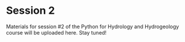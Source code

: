 # Session 2

Materials for session #2 of the Python for Hydrology and Hydrogeology course will be uploaded here. Stay tuned!

[//]:([![Binder](https://mybinder.org/badge_logo.svg)](https://mybinder.org/v2/gh/AustralianWaterSchool/PythonForHydrologists/main?filepath=Session2%2FSession2.ipynb))

[//]:([![Binder](https://notebooks.gesis.org/binder/badge_logo.svg)](https://notebooks.gesis.org/binder/v2/gh/AustralianWaterSchool/PythonForHydrologyAndHydrogeology/main?filepath=Session2%2FSession2.ipynb))

